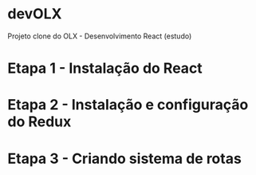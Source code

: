 # devOLX
Projeto clone do OLX - Desenvolvimento React (estudo)


# Etapa 1 - Instalação do React


# Etapa 2 - Instalação e configuração do Redux


# Etapa 3 - Criando sistema de rotas 
